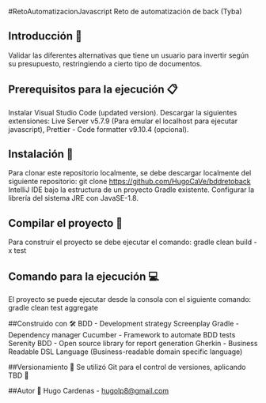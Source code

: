 #RetoAutomatizacionJavascript
Reto de automatización de back (Tyba)

## Introducción 🚀
Validar las diferentes alternativas que tiene un usuario para invertir según su presupuesto, restringiendo a cierto tipo de documentos.

## Prerequisitos para la ejecución 📋
Instalar Visual Studio Code (updated version). 
Descargar la siguientes extensiones: Live Server v5.7.9 (Para emular el localhost para ejecutar javascript), Prettier - Code formatter v9.10.4 (opcional). 

## Instalación 🔧
Para clonar este repositorio localmente, se debe descargar localmente del siguiente repositorio: git clone https://github.com/HugoCaVe/bddretoback IntelliJ IDE bajo la estructura de un proyecto Gradle existente. Configurar la librería del sistema JRE con JavaSE-1.8.

## Compilar el proyecto 🔨
Para construir el proyecto se debe ejecutar el comando: gradle clean build -x test

## Comando para la ejecución 💻
El proyecto se puede ejecutar desde la consola con el siguiente comando: gradle clean test aggregate

##Construido con 🛠
BDD - Development strategy Screenplay Gradle - Dependency manager Cucumber - Framework to automate BDD tests Serenity BDD - Open source library for report generation Gherkin - Business Readable DSL Language (Business-readable domain specific language)

##Versionamiento 📌
Se utilizó Git para el control de versiones, aplicando TBD 🔀

##Autor 👨
Hugo Cardenas - hugolp8@gmail.com
